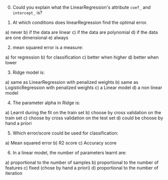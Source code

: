 0. Could you explain what the LinearRegression's attribute `coef_` and `intercept_` is?


1. At which conditions does linearRegression find the optimal error.

a) never
b) if the data are linear
c) if the data are polynomial
d) if the data are one dimensional
e) always


2. mean squared error is a measure:

a) for regression b) for classification
c) better when higher d) better when lower


3. Ridge model is:

a) same as LinearRegression with penalized weights
b) same as LogisticRegression with penalized weights
c) a Linear model
d) a non linear model


4. The parameter alpha in Ridge is:

a) Learnt during the fit on the train set
b) choose by cross validation on the train set
c) choose by cross validation on the test set
d) could be choose by hand a priori


5. Which error/score could be used for classification:

a) Mean squared error
b) R2 score
c) Accuracy score


6. In a linear model, the number of parameters learnt are:

a) proportional to the number of samples
b) proportional to the number of features
c) fixed (chose by hand a priori)
d) proportional to the number of iteration
